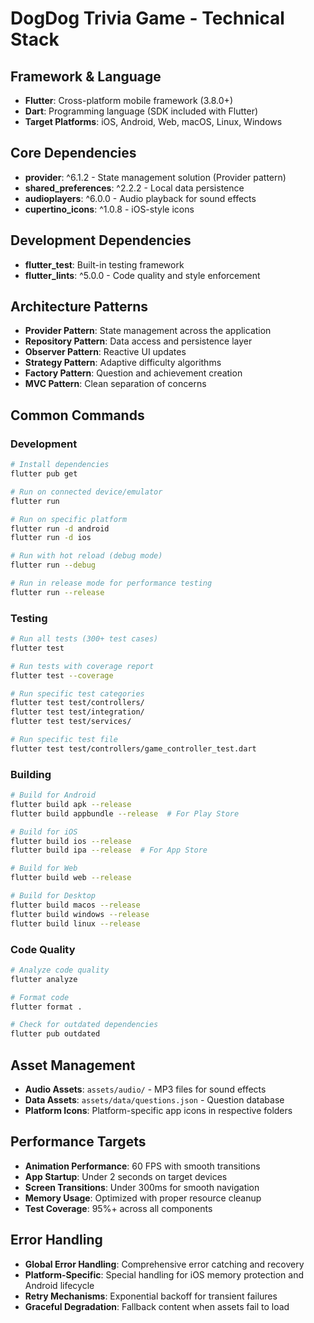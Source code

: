 # DogDog Trivia Game - Technical Stack

## Framework & Language
- **Flutter**: Cross-platform mobile framework (3.8.0+)
- **Dart**: Programming language (SDK included with Flutter)
- **Target Platforms**: iOS, Android, Web, macOS, Linux, Windows

## Core Dependencies
- **provider**: ^6.1.2 - State management solution (Provider pattern)
- **shared_preferences**: ^2.2.2 - Local data persistence
- **audioplayers**: ^6.0.0 - Audio playback for sound effects
- **cupertino_icons**: ^1.0.8 - iOS-style icons

## Development Dependencies
- **flutter_test**: Built-in testing framework
- **flutter_lints**: ^5.0.0 - Code quality and style enforcement

## Architecture Patterns
- **Provider Pattern**: State management across the application
- **Repository Pattern**: Data access and persistence layer
- **Observer Pattern**: Reactive UI updates
- **Strategy Pattern**: Adaptive difficulty algorithms
- **Factory Pattern**: Question and achievement creation
- **MVC Pattern**: Clean separation of concerns

## Common Commands

### Development
```bash
# Install dependencies
flutter pub get

# Run on connected device/emulator
flutter run

# Run on specific platform
flutter run -d android
flutter run -d ios

# Run with hot reload (debug mode)
flutter run --debug

# Run in release mode for performance testing
flutter run --release
```

### Testing
```bash
# Run all tests (300+ test cases)
flutter test

# Run tests with coverage report
flutter test --coverage

# Run specific test categories
flutter test test/controllers/
flutter test test/integration/
flutter test test/services/

# Run specific test file
flutter test test/controllers/game_controller_test.dart
```

### Building
```bash
# Build for Android
flutter build apk --release
flutter build appbundle --release  # For Play Store

# Build for iOS
flutter build ios --release
flutter build ipa --release  # For App Store

# Build for Web
flutter build web --release

# Build for Desktop
flutter build macos --release
flutter build windows --release
flutter build linux --release
```

### Code Quality
```bash
# Analyze code quality
flutter analyze

# Format code
flutter format .

# Check for outdated dependencies
flutter pub outdated
```

## Asset Management
- **Audio Assets**: `assets/audio/` - MP3 files for sound effects
- **Data Assets**: `assets/data/questions.json` - Question database
- **Platform Icons**: Platform-specific app icons in respective folders

## Performance Targets
- **Animation Performance**: 60 FPS with smooth transitions
- **App Startup**: Under 2 seconds on target devices
- **Screen Transitions**: Under 300ms for smooth navigation
- **Memory Usage**: Optimized with proper resource cleanup
- **Test Coverage**: 95%+ across all components

## Error Handling
- **Global Error Handling**: Comprehensive error catching and recovery
- **Platform-Specific**: Special handling for iOS memory protection and Android lifecycle
- **Retry Mechanisms**: Exponential backoff for transient failures
- **Graceful Degradation**: Fallback content when assets fail to load